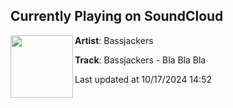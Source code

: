 ## Currently Playing on SoundCloud

[<img align="left" width="100" src="https://i1.sndcdn.com/artworks-DGCVinvptd6HOyET-Ii2BcA-t500x500.jpg">](https://soundcloud.com/smashthehouse/bassjackers-bla-bla-bla?in=saxurn/sets/tranceylvania)

**Artist**: Bassjackers 

**Track**: Bassjackers - Bla Bla Bla

Last updated at 10/17/2024 14:52
